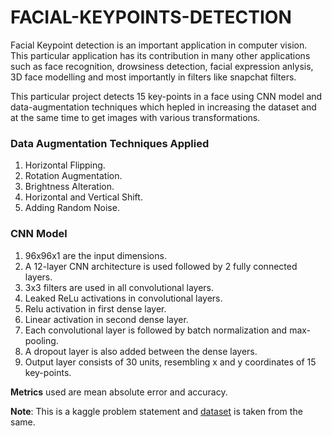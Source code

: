 # FACIAL-KEYPOINTS-DETECTION
Facial Keypoint detection is an important application in computer vision. This particular application has its contribution in many other applications such as face recognition, drowsiness detection, facial expression anlysis, 3D face modelling and most importantly in filters like snapchat filters.

This particular project detects 15 key-points in a face using CNN model and data-augmentation techniques which hepled in increasing the dataset and at the same time to get images with various transformations.

### **Data Augmentation Techniques Applied**
1. Horizontal Flipping.
2. Rotation Augmentation.
3. Brightness Alteration.
4. Horizontal and Vertical Shift.
5. Adding Random Noise.

### **CNN Model**
1. 96x96x1 are the input dimensions.
2. A 12-layer CNN architecture is used followed by 2 fully connected layers.
3. 3x3 filters are used in all convolutional layers.
4. Leaked ReLu activations in convolutional layers.
5. Relu activation in first dense layer.
6. Linear activation in second dense layer.
7. Each convolutional layer is followed by batch normalization and max-pooling.
8. A dropout layer is also added between the dense layers.
9. Output layer consists of 30 units, resembling x and y coordinates of 15 key-points.

**Metrics** used are mean absolute error and accuracy.

**Note**: This is a kaggle problem statement and [dataset](https://www.kaggle.com/c/facial-keypoints-detection/data) is taken from the same.

